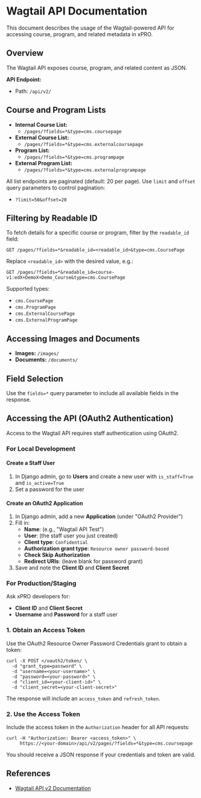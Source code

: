 # Wagtail API Documentation

This document describes the usage of the Wagtail-powered API for accessing course, program, and related metadata in xPRO.

## Overview

The Wagtail API exposes course, program, and related content as JSON.

**API Endpoint:**

- Path: `/api/v2/`

## Course and Program Lists

- **Internal Course List:**
  - `/pages/?fields=*&type=cms.coursepage`
- **External Course List:**
  - `/pages/?fields=*&type=cms.externalcoursepage`
- **Program List:**
  - `/pages/?fields=*&type=cms.programpage`
- **External Program List:**
  - `/pages/?fields=*&type=cms.externalprogrampage`

All list endpoints are paginated (default: 20 per page). Use `limit` and `offset` query parameters to control pagination:

- `?limit=50&offset=20`

## Filtering by Readable ID

To fetch details for a specific course or program, filter by the `readable_id` field:

```
GET /pages/?fields=*&readable_id=<readable_id>&type=cms.CoursePage
```

Replace `<readable_id>` with the desired value, e.g.:

```
GET /pages/?fields=*&readable_id=course-v1:edX+DemoX+Demo_Course&type=cms.CoursePage
```

Supported types:

- `cms.CoursePage`
- `cms.ProgramPage`
- `cms.ExternalCoursePage`
- `cms.ExternalProgramPage`

## Accessing Images and Documents

- **Images:** `/images/`
- **Documents:** `/documents/`

## Field Selection

Use the `fields=*` query parameter to include all available fields in the response.

## Accessing the API (OAuth2 Authentication)

Access to the Wagtail API requires staff authentication using OAuth2.

### For Local Development

#### Create a Staff User

1. In Django admin, go to **Users** and create a new user with `is_staff=True` and `is_active=True`
2. Set a password for the user

#### Create an OAuth2 Application

1. In Django admin, add a new **Application** (under "OAuth2 Provider")
2. Fill in:
   - **Name**: (e.g., "Wagtail API Test")
   - **User**: (the staff user you just created)
   - **Client type**: `Confidential`
   - **Authorization grant type**: `Resource owner password-based`
   - **Check Skip Authorization**
   - **Redirect URIs**: (leave blank for password grant)
3. Save and note the **Client ID** and **Client Secret**

### For Production/Staging

Ask xPRO developers for:

- **Client ID** and **Client Secret**
- **Username** and **Password** for a staff user

### 1. Obtain an Access Token

Use the OAuth2 Resource Owner Password Credentials grant to obtain a token:

```
curl -X POST </oauth2/token/ \
  -d "grant_type=password" \
  -d "username=<your-username>" \
  -d "password=<your-password>" \
  -d "client_id=<your-client-id>" \
  -d "client_secret=<your-client-secret>"
```

The response will include an `access_token` and `refresh_token`.

### 2. Use the Access Token

Include the access token in the `Authorization` header for all API requests:

```
curl -H "Authorization: Bearer <access_token>" \
     https://<your-domain>/api/v2/pages/?fields=*&type=cms.coursepage
```

You should receive a JSON response if your credentials and token are valid.

## References

- [Wagtail API v2 Documentation](https://docs.wagtail.org/en/6.4/advanced_topics/api/v2/usage.html)
